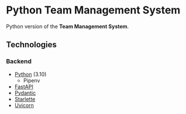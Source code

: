 # Python Team Management System

Python version of the **Team Management System**.

## Technologies

### Backend
* [Python][python] (3.10)
  * Pipenv
* [FastAPI][fastapi]
* [Pydantic][pydantic]
* [Starlette][starlette]
* [Uvicorn][uvicorn]

[python]: https://www.python.org/
[fastapi]: https://fastapi.tiangolo.com/
[uvicorn]: https://www.uvicorn.org/
[starlette]: https://www.starlette.io/
[pydantic]: https://pydantic-docs.helpmanual.io/